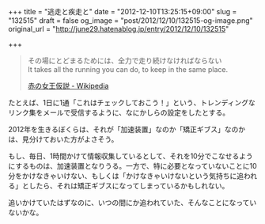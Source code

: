 +++
title = "逃走と疾走と"
date = "2012-12-10T13:25:15+09:00"
slug = "132515"
draft = false
og_image = "post/2012/12/10/132515-og-image.png"
original_url = "http://june29.hatenablog.jp/entry/2012/12/10/132515"

+++

<p></p>
<blockquote>その場にとどまるためには、全力で走り続けなければならない<br>
It takes all the running you can do, to keep in the same place.<p><a class="quote" href="http://ja.wikipedia.org/wiki/%E8%B5%A4%E3%81%AE%E5%A5%B3%E7%8E%8B%E4%BB%AE%E8%AA%AC" title="赤の女王仮説 - Wikipedia">赤の女王仮説 - Wikipedia</a><br>
</p>
</blockquote>
<p>たとえば、1日に1通「これはチェックしておこう！」という、トレンディングなリンク集をメールで受信するように、なにかしらの設定をしたとする。</p>
<p>2012年を生きるぼくらは、それが「加速装置」なのか「矯正ギブス」なのかは、見分けておいた方がよさそう。</p>
<p>もし、毎日、1時間かけて情報収集しているとして、それを10分でこなせるようにするものは、加速装置となりうる。一方で、特に必要となっていないことに10分をかけなきゃいけない、もしくは「かけなきゃいけないという気持ちに追われる」としたら、それは矯正ギブスになってしまっているかもしれない。</p>
<p>追いかけていたはずなのに、いつの間にか追われていた、そんなことになっていないかな。</p>